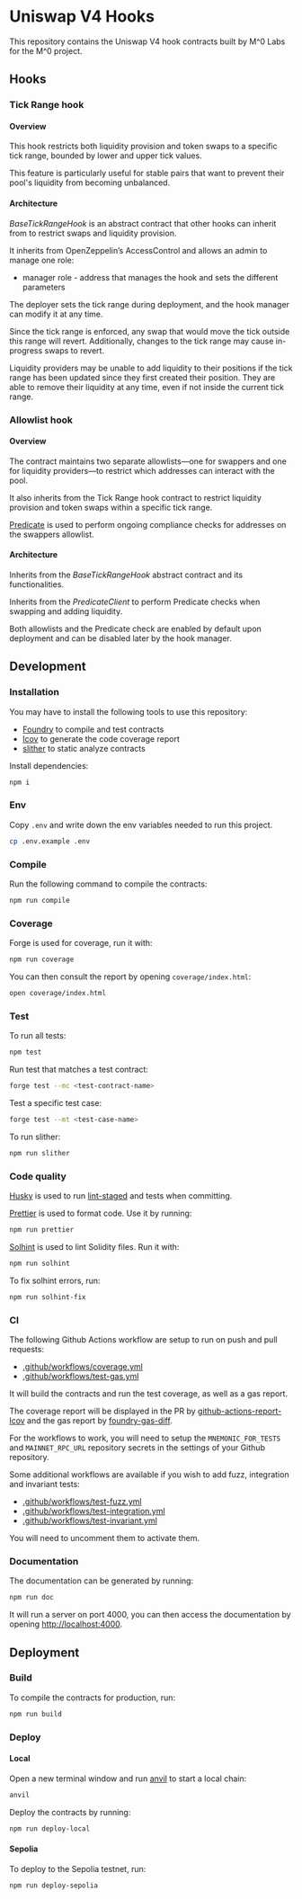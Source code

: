 # Uniswap V4 Hooks

This repository contains the Uniswap V4 hook contracts built by M^0 Labs for the M^0 project.

## Hooks

### Tick Range hook

#### Overview

This hook restricts both liquidity provision and token swaps to a specific tick range, bounded by lower and upper tick values.

This feature is particularly useful for stable pairs that want to prevent their pool's liquidity from becoming unbalanced.

#### Architecture

_BaseTickRangeHook_ is an abstract contract that other hooks can inherit from to restrict swaps and liquidity provision.

It inherits from OpenZeppelin’s AccessControl and allows an admin to manage one role:

- manager role - address that manages the hook and sets the different parameters

The deployer sets the tick range during deployment, and the hook manager can modify it at any time.

Since the tick range is enforced, any swap that would move the tick outside this range will revert. Additionally, changes to the tick range may cause in-progress swaps to revert.

Liquidity providers may be unable to add liquidity to their positions if the tick range has been updated since they first created their position. They are able to remove their liquidity at any time, even if not inside the current tick range.

### Allowlist hook

#### Overview

The contract maintains two separate allowlists—one for swappers and one for liquidity providers—to restrict which addresses can interact with the pool.

It also inherits from the Tick Range hook contract to restrict liquidity provision and token swaps within a specific tick range.

[Predicate](https://docs.predicate.io/essentials/introduction) is used to perform ongoing compliance checks for addresses on the swappers allowlist.

#### Architecture

Inherits from the _BaseTickRangeHook_ abstract contract and its functionalities.

Inherits from the _PredicateClient_ to perform Predicate checks when swapping and adding liquidity.

Both allowlists and the Predicate check are enabled by default upon deployment and can be disabled later by the hook manager.

## Development

### Installation

You may have to install the following tools to use this repository:

- [Foundry](https://github.com/foundry-rs/foundry) to compile and test contracts
- [lcov](https://github.com/linux-test-project/lcov) to generate the code coverage report
- [slither](https://github.com/crytic/slither) to static analyze contracts

Install dependencies:

```bash
npm i
```

### Env

Copy `.env` and write down the env variables needed to run this project.

```bash
cp .env.example .env
```

### Compile

Run the following command to compile the contracts:

```bash
npm run compile
```

### Coverage

Forge is used for coverage, run it with:

```bash
npm run coverage
```

You can then consult the report by opening `coverage/index.html`:

```bash
open coverage/index.html
```

### Test

To run all tests:

```bash
npm test
```

Run test that matches a test contract:

```bash
forge test --mc <test-contract-name>
```

Test a specific test case:

```bash
forge test --mt <test-case-name>
```

To run slither:

```bash
npm run slither
```

### Code quality

[Husky](https://typicode.github.io/husky/#/) is used to run [lint-staged](https://github.com/okonet/lint-staged) and tests when committing.

[Prettier](https://prettier.io) is used to format code. Use it by running:

```bash
npm run prettier
```

[Solhint](https://protofire.github.io/solhint/) is used to lint Solidity files. Run it with:

```bash
npm run solhint
```

To fix solhint errors, run:

```bash
npm run solhint-fix
```

### CI

The following Github Actions workflow are setup to run on push and pull requests:

- [.github/workflows/coverage.yml](.github/workflows/coverage.yml)
- [.github/workflows/test-gas.yml](.github/workflows/test-gas.yml)

It will build the contracts and run the test coverage, as well as a gas report.

The coverage report will be displayed in the PR by [github-actions-report-lcov](https://github.com/zgosalvez/github-actions-report-lcov) and the gas report by [foundry-gas-diff](https://github.com/Rubilmax/foundry-gas-diff).

For the workflows to work, you will need to setup the `MNEMONIC_FOR_TESTS` and `MAINNET_RPC_URL` repository secrets in the settings of your Github repository.

Some additional workflows are available if you wish to add fuzz, integration and invariant tests:

- [.github/workflows/test-fuzz.yml](.github/workflows/test-fuzz.yml)
- [.github/workflows/test-integration.yml](.github/workflows/test-integration.yml)
- [.github/workflows/test-invariant.yml](.github/workflows/test-invariant.yml)

You will need to uncomment them to activate them.

### Documentation

The documentation can be generated by running:

```bash
npm run doc
```

It will run a server on port 4000, you can then access the documentation by opening [http://localhost:4000](http://localhost:4000).

## Deployment

### Build

To compile the contracts for production, run:

```bash
npm run build
```

### Deploy

#### Local

Open a new terminal window and run [anvil](https://book.getfoundry.sh/reference/anvil/) to start a local chain:

```bash
anvil
```

Deploy the contracts by running:

```bash
npm run deploy-local
```

#### Sepolia

To deploy to the Sepolia testnet, run:

```bash
npm run deploy-sepolia
```

